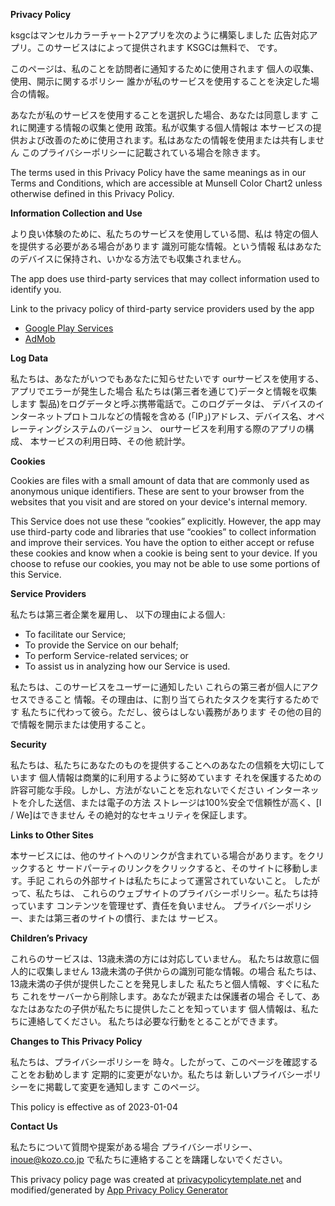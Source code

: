 **Privacy Policy**

ksgcはマンセルカラーチャート2アプリを次のように構築しました 広告対応アプリ。このサービスはによって提供されます KSGCは無料で、 です。

このページは、私のことを訪問者に通知するために使用されます 個人の収集、使用、開示に関するポリシー 誰かが私のサービスを使用することを決定した場合の情報。

あなたが私のサービスを使用することを選択した場合、あなたは同意します これに関連する情報の収集と使用 政策。私が収集する個人情報は 本サービスの提供および改善のために使用されます。私はあなたの情報を使用または共有しません このプライバシーポリシーに記載されている場合を除きます。

The terms used in this Privacy Policy have the same meanings as in our Terms and Conditions, which are accessible at Munsell Color Chart2 unless otherwise defined in this Privacy Policy.

**Information Collection and Use**

より良い体験のために、私たちのサービスを使用している間、私は 特定の個人を提供する必要がある場合があります 識別可能な情報。という情報 私はあなたのデバイスに保持され、いかなる方法でも収集されません。

The app does use third-party services that may collect information used to identify you.

Link to the privacy policy of third-party service providers used by the app

*   [Google Play Services](https://www.google.com/policies/privacy/)
*   [AdMob](https://support.google.com/admob/answer/6128543?hl=en)

**Log Data**

私たちは、あなたがいつでもあなたに知らせたいです ourサービスを使用する、アプリでエラーが発生した場合 私たちは(第三者を通じて)データと情報を収集します 製品)をログデータと呼ぶ携帯電話で。このログデータは、 デバイスのインターネットプロトコルなどの情報を含める (「IP」)アドレス、デバイス名、オペレーティングシステムのバージョン、 ourサービスを利用する際のアプリの構成、 本サービスの利用日時、その他 統計学。

**Cookies**

Cookies are files with a small amount of data that are commonly used as anonymous unique identifiers. These are sent to your browser from the websites that you visit and are stored on your device's internal memory.

This Service does not use these “cookies” explicitly. However, the app may use third-party code and libraries that use “cookies” to collect information and improve their services. You have the option to either accept or refuse these cookies and know when a cookie is being sent to your device. If you choose to refuse our cookies, you may not be able to use some portions of this Service.

**Service Providers**

私たちは第三者企業を雇用し、 以下の理由による個人:

*   To facilitate our Service;
*   To provide the Service on our behalf;
*   To perform Service-related services; or
*   To assist us in analyzing how our Service is used.

私たちは、このサービスをユーザーに通知したい これらの第三者が個人にアクセスできること 情報。その理由は、に割り当てられたタスクを実行するためです 私たちに代わって彼ら。ただし、彼らはしない義務があります その他の目的で情報を開示または使用すること。

**Security**

私たちは、私たちにあなたのものを提供することへのあなたの信頼を大切にしています 個人情報は商業的に利用するように努めています それを保護するための許容可能な手段。しかし、方法がないことを忘れないでください インターネットを介した送信、または電子の方法 ストレージは100%安全で信頼性が高く、[I / We]はできません その絶対的なセキュリティを保証します。

**Links to Other Sites**

本サービスには、他のサイトへのリンクが含まれている場合があります。をクリックすると サードパーティのリンクをクリックすると、そのサイトに移動します。手記 これらの外部サイトは私たちによって運営されていないこと。 したがって、私たちは、 これらのウェブサイトのプライバシーポリシー。私たちは持っています コンテンツを管理せず、責任を負いません。 プライバシーポリシー、または第三者のサイトの慣行、または サービス。

**Children’s Privacy**

これらのサービスは、13歳未満の方には対応していません。 私たちは故意に個人的に収集しません 13歳未満の子供からの識別可能な情報。の場合 私たちは、13歳未満の子供が提供したことを発見しました 私たちと個人情報、すぐに私たち これをサーバーから削除します。あなたが親または保護者の場合 そして、あなたはあなたの子供が私たちに提供したことを知っています 個人情報は、私たちに連絡してください。 私たちは必要な行動をとることができます。

**Changes to This Privacy Policy**

私たちは、プライバシーポリシーを 時々。したがって、このページを確認することをお勧めします 定期的に変更がないか。私たちは 新しいプライバシーポリシーをに掲載して変更を通知します このページ。

This policy is effective as of 2023-01-04

**Contact Us**

私たちについて質問や提案がある場合 プライバシーポリシー、inoue@kozo.co.jp で私たちに連絡することを躊躇しないでください。

This privacy policy page was created at [privacypolicytemplate.net](https://privacypolicytemplate.net) and modified/generated by [App Privacy Policy Generator](https://app-privacy-policy-generator.nisrulz.com/)